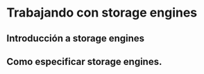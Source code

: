 # Trabajando con storage engines
## Introducción a storage engines
## Como especificar storage engines.
